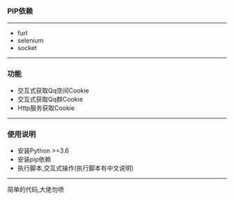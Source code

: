 
### PIP依赖

--- 

* furl
* selenium
* socket
---
### 功能
* 交互式获取Qq空间Cookie
* 交互式获取Qq群Cookie
* Http服务获取Cookie

---

### 使用说明
* 安装Python >=3.6 
* 安装pip依赖
* 执行脚本,交互式操作(执行脚本有中文说明)
---
简单的代码,大佬勿喷

